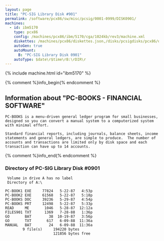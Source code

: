 ```yaml
---
layout: page
title: "PC-SIG Library Disk #901"
permalink: /software/pcx86/sw/misc/pcsig/0001-0999/DISK0901/
machines:
  - id: ibm5170
    type: pcx86
    config: /machines/pcx86/ibm/5170/cga/1024kb/rev3/machine.xml
    diskettes: /machines/pcx86/diskettes.json,/disks/pcsigdisks/pcx86/diskettes.json
    autoGen: true
    autoMount:
      B: "PC-SIG Library Disk 0901"
    autoType: $date\r$time\rB:\rDIR\r
---
```


{% include machine.html id="ibm5170" %}

{% comment %}info_begin{% endcomment %}

## Information about "PC-BOOKS - FINANCIAL SOFTWARE"

    PC-BOOKS is a menu-driven general ledger program for small businesses,
    designed so you can convert a manual system to a computerized system
    with minimal effort.
    
    Standard financial reports, including journals, balance sheets, income
    statements and general ledgers, are simple to produce.  The number of
    accounts and transactions are limited only by disk space and each
    transaction can have up to 14 accounts.
{% comment %}info_end{% endcomment %}


### Directory of PC-SIG Library Disk #0901

     Volume in drive A has no label
     Directory of A:\

    PC-BOOK1 EXE     77824   5-22-87   4:53p
    PC-BOOK2 EXE     61568   5-22-87   5:18p
    PC-BOOKS DOC     39236   5-29-87   4:54p
    PC-BOOKS PRT     12498   5-22-87   5:33p
    READ     ME       1046   5-28-87  12:12a
    FILES901 TXT      1369   7-28-88   1:36p
    GO       BAT        38  10-19-87   3:56p
    GO       TXT       617   6-09-88  11:36a
    MANUAL   BAT        24   6-09-88  11:36a
            9 file(s)     194220 bytes
                          121856 bytes free
